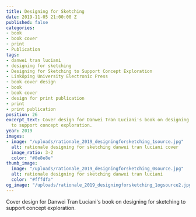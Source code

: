 ```yaml
---
title: Designing for Sketching
date: 2019-11-05 21:00:00 Z
published: false
categories:
- book
- book cover
- print
- Publication
tags:
- danwei tran luciani
- designing for sketching
- Designing for Sketching to Support Concept Exploration
- Linköping University Electronic Press
- book cover design
- book
- book cover
- design for print publication
- print
- print publication
position: 26
excerpt_text: Cover design for Danwei Tran Luciani's book on designing for sketching
  to support concept exploration.
year: 2019
images:
- image: "/uploads/rationale_2019_designingforsketching_1source.jpg"
  alt: rationale designing for sketching danwei tran luciani cover
  image_ratio: 3-2
  color: "#8e8e8e"
thumb_image:
  image: "/uploads/rationale_2019_designingforsketching_0source.jpg"
  alt: rationale designing for sketching danwei tran luciani
  color: "#fffdfa"
og_image: "/uploads/rationale_2019_designingforsketching_1ogsource2.jpg"
---
```


Cover design for Danwei Tran Luciani's book on designing for sketching to support concept exploration.